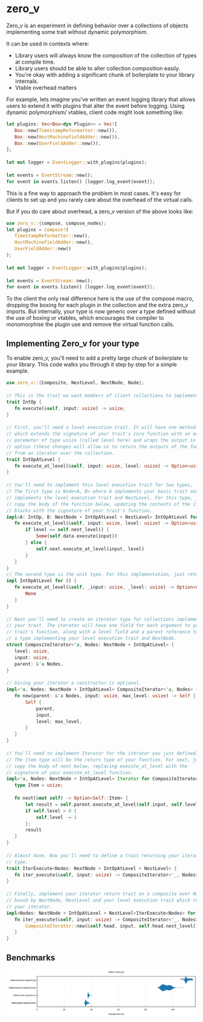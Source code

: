# zero_v

Zero_v is an experiment in defining behavior over a collections of
objects implementing some trait without dynamic polymorphism.

It can be used in contexts where:
* Library users will always know the composition of the collection of types at compile time.
* Library users should be able to alter collection composition easily.
* You're okay with adding a significant chunk of boilerplate to your library internals.
* Vtable overhead matters

For example, lets imagine you've written an event logging library that
allows users to extend it with plugins that alter the event before logging.
Using dynamic polymorphism/ vtables, client code might look something like:

```rust
let plugins: Vec<Box<dyn Plugin>> = Vec![
   Box::new(TimestampReformatter::new()),
   Box::new(HostMachineFieldAdder::new()),
   Box::new(UserFieldAdder::new()),
];

let mut logger = EventLogger::with_plugins(plugins);

let events = EventStream::new();
for event in events.listen() {logger.log_event(event)};
```
This is a fine way to approach the problem in most cases. It's easy for
clients to set up and you rarely care about the overhead of the virtual
calls.

But if you do care about overhead, a zero_v version of the above looks
like:

```rust
use zero_v::{compose, compose_nodes};
let plugins = compose!(
   TimestampReformatter::new(),
   HostMachineFieldAdder::new(),
   UserFieldAdder::new()
);

let mut logger = EventLogger::with_plugins(plugins);

let events = EventStream::new();
for event in events.listen() {logger.log_event(event)};
```

To the client the only real difference here is the use of the compose macro,
dropping the boxing for each plugin in the collection
and the extra zero_v imports. But internally, your type is now generic over
a type defined without the use of boxing or vtables, which encourages the
compiler to monomorphise the plugin use and remove the virtual
function calls.

## Implementing Zero_v for your type

To enable zero_v, you'll need to add a pretty large chunk of boilerplate
to your library. This code walks you through it step by step
for a simple example.

```rust
use zero_v::{Composite, NestLevel, NextNode, Node};

// This is the trait we want members of client collections to implement.
trait IntOp {
   fn execute(&self, input: usize) -> usize;
}

// First, you'll need a level execution trait. It will have one method
// which extends the signature of your trait's core function with an extra
// paremeter of type usize (called level here) and wraps the output in an
// option (these changes will allow us to return the outputs of the function
// from an iterator over the collection.
trait IntOpAtLevel {
   fn execute_at_level(&self, input: usize, level: usize) -> Option<usize>;
}

// You'll need to implement this level execution trait for two types,
// The first type is Node<A, B> where A implements your basic trait and B
// implements the level execution trait and NestLevel. For this type, just
// copy the body of the function below, updating the contents of the if/else
// blocks with the signature of your trait's function.
impl<A: IntOp, B: NextNode + IntOpAtLevel + NestLevel> IntOpAtLevel for Node<A, B> {
   fn execute_at_level(&self, input: usize, level: usize) -> Option<usize> {
       if level == self.nest_level() {
           Some(self.data.execute(input))
       } else {
           self.next.execute_at_level(input, level)
       }
   }
}
// The second type is the unit type. For this implementation, just return None.
impl IntOpAtLevel for () {
   fn execute_at_level(&self, _input: usize, _level: usize) -> Option<usize> {
       None
   }
}

// Next you'll need to create an iterator type for collections implementing
// your trait. The iterator will have one field for each argument to your
// trait's function, along with a level field and a parent reference to
// a type implementing your level execution trait and NextNode.
struct CompositeIterator<'a, Nodes: NextNode + IntOpAtLevel> {
   level: usize,
   input: usize,
   parent: &'a Nodes,
}

// Giving your iterator a constructor is optional.
impl<'a, Nodes: NextNode + IntOpAtLevel> CompositeIterator<'a, Nodes> {
   fn new(parent: &'a Nodes, input: usize, max_level: usize) -> Self {
       Self {
           parent,
           input,
           level: max_level,
       }
   }
}

// You'll need to implement Iterator for the iterator you just defined.
// The item type will be the return type of your function. For next, just
// copy the body of next below, replacing execute_at_level with the
// signature of your execute_at_level function.
impl<'a, Nodes: NextNode + IntOpAtLevel> Iterator for CompositeIterator<'a, Nodes> {
   type Item = usize;

   fn next(&mut self) -> Option<Self::Item> {
       let result = self.parent.execute_at_level(self.input, self.level);
       if self.level > 0 {
           self.level -= 1
       };
       result
   }
}

// Almost done. Now you'll need to define a trait returning your iterator
// type.
trait IterExecute<Nodes: NextNode + IntOpAtLevel + NestLevel> {
   fn iter_execute(&self, input: usize) -> CompositeIterator<'_, Nodes>;
}

// Finally, implement your iterator return trait on a composite over Nodes
// bound by NextNode, NestLevel and your level execution trait which returns
// your iterator.
impl<Nodes: NextNode + IntOpAtLevel + NestLevel>IterExecute<Nodes> for Composite<Nodes> {
   fn iter_execute(&self, input: usize) -> CompositeIterator<'_, Nodes> {
       CompositeIterator::new(&self.head, input, self.head.nest_level())
   }
}
```

## Benchmarks
![alt text](https://raw.githubusercontent.com/fergaljoconnor/zero_v/main/blob/Zero_V_Benchmarks.png)

